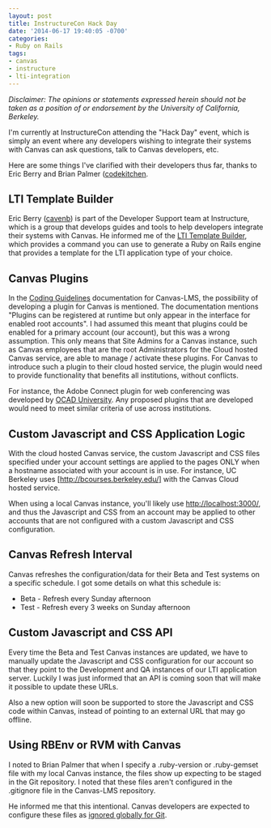 ```yaml
---
layout: post
title: InstructureCon Hack Day
date: '2014-06-17 19:40:05 -0700'
categories:
- Ruby on Rails
tags:
- canvas
- instructure
- lti-integration
---
```


*Disclaimer: The opinions or statements expressed herein should not
be taken as a position of or endorsement by the University of California,
Berkeley.*

I'm currently at InstructureCon attending the "Hack Day" event, which is simply
an event where any developers wishing to integrate their systems with Canvas
can ask questions, talk to Canvas developers, etc.

Here are some things I've clarified with their developers thus far, thanks to
Eric Berry and Brian Palmer ([codekitchen](https://github.com/codekitchen).
<!--more-->

## LTI Template Builder

Eric Berry ([cavenb](https://github.com/cavneb)) is part of the Developer
Support team at Instructure, which is a group that develops guides and tools
to help developers integrate their systems with Canvas. He informed me of the
[LTI Template Builder](http://lti-template-builder.herokuapp.com/), which
provides a command you can use to generate a Ruby on Rails engine that provides
a template for the LTI application type of your choice.

## Canvas Plugins

In the [Coding Guidelines] documentation for Canvas-LMS, the possibility of
developing a plugin for Canvas is mentioned. The documentation mentions
"Plugins can be registered at runtime but only appear in the interface for
enabled root accounts". I had assumed this meant that
plugins could be enabled for a primary account (our account), but this was a
wrong assumption. This only means that Site Admins for a Canvas instance, such
as Canvas employees that are the root Administrators for the Cloud hosted Canvas
service, are able to manage / activate these plugins. For Canvas to introduce
such a plugin to their cloud hosted service, the plugin would need to provide
functionality that benefits all institutions, without conflicts.

For instance, the Adobe Connect plugin for web conferencing was developed by
[OCAD University]. Any proposed plugins that are developed would need to meet
similar criteria of use across institutions.

[Coding Guidelines]: https://github.com/instructure/canvas-lms/wiki/Coding-Guidelines#enhancements-and-extensions
[OCAD University]: http://www.ocadu.ca/

## Custom Javascript and CSS Application Logic

With the cloud hosted Canvas service, the custom Javascript and CSS files
specified under your account settings are applied to the pages ONLY when a
hostname associated with your account is in use. For instance, UC Berkeley uses
[http://bcourses.berkeley.edu/] with the Canvas Cloud hosted service.

When using a local Canvas instance, you'll likely use [http://localhost:3000/],
and thus the Javascript and CSS from an account may be applied to other accounts
that are not configured with a custom Javascript and CSS configuration.

[http://bcourses.berkeley.edu/]: http://bcourses.berkeley.edu/
[http://localhost:3000/]: http://localhost:3000/

## Canvas Refresh Interval

Canvas refreshes the configuration/data for their Beta and Test systems on a
specific schedule. I got some details on what this schedule is:

* Beta - Refresh every Sunday afternoon
* Test - Refresh every 3 weeks on Sunday afternoon

## Custom Javascript and CSS API

Every time the Beta and Test Canvas instances are updated, we have to manually
update the Javascript and CSS configuration for our account so that they point
to the Development and QA instances of our LTI application server. Luckily I was
just informed that an API is coming soon that will make it possible to update
these URLs.

Also a new option will soon be supported to store the Javascript and CSS code
within Canvas, instead of pointing to an external URL that may go offline.

## Using RBEnv or RVM with Canvas

I noted to Brian Palmer that when I specify a .ruby-version or .ruby-gemset file
with my local Canvas instance, the files show up expecting to be staged in the
Git repository. I noted that these files aren't configured in the .gitignore
file in the Canvas-LMS repository.

He informed me that this intentional. Canvas developers are expected to
configure these files as [ignored globally for Git].

[ignored globally for Git]: https://help.github.com/articles/ignoring-files#create-a-global-gitignore
